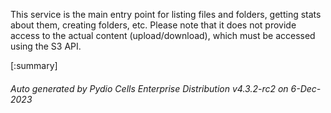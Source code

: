 






This service is the main entry point for listing files and folders, getting stats about them, creating folders, etc. Please note that it does not provide access to the actual content (upload/download), which must be accessed using the S3 API.

[:summary]

###### Auto generated by Pydio Cells Enterprise Distribution v4.3.2-rc2 on 6-Dec-2023
